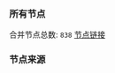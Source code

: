 ### 所有节点
合并节点总数: `838`
[节点链接](https://raw.githubusercontent.com/rzhy1/11/master/sub/sub_merge_base64.txt)

### 节点来源